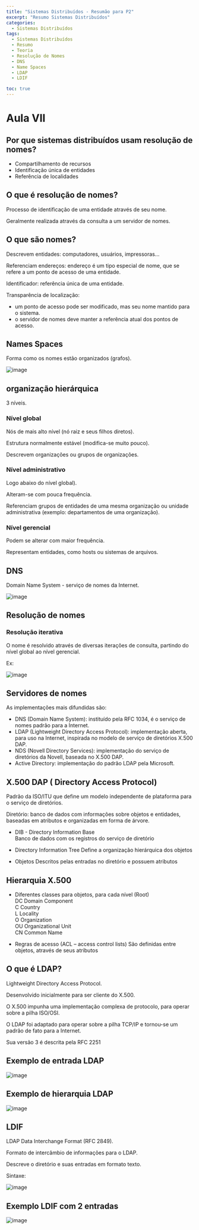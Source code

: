 ```yaml
---
title: "Sistemas Distribuídos - Resumão para P2"
excerpt: "Resumo Sistemas Distribuídos"
categories:
  - Sistemas Distribuídos
tags:
  - Sistemas Distribuídos
  - Resumo
  - Teoria
  - Resolução de Nomes
  - DNS
  - Name Spaces
  - LDAP
  - LDIF

toc: true
---
```


# Aula VII

## Por que sistemas distribuídos usam resolução de nomes?

- Compartilhamento de recursos  
- Identificação única de entidades  
- Referência de localidades  

## O que é resolução de nomes?

Processo de identificação de uma entidade através de seu nome.

Geralmente realizada através da consulta a um servidor de nomes.

## O que são nomes?

Descrevem entidades: computadores, usuários, impressoras…

Referenciam endereços: endereço é um tipo especial de nome, que se refere a um ponto de acesso de uma entidade.

Identificador: referência única de uma entidade.

Transparência de localização:
- um ponto de acesso pode ser modificado, mas seu nome mantido para o sistema.
- o servidor de nomes deve manter a referência atual dos pontos de acesso.

## Names Spaces

Forma como os nomes estão organizados (grafos).

![image](https://github.com/user-attachments/assets/a45f09dd-59cd-44a9-9f5b-7b5d749ce273)

## organização hierárquica

3 níveis.

### Nível global

Nós de mais alto nível (nó raiz e seus filhos diretos).

Estrutura normalmente estável (modifica-se muito pouco).

Descrevem organizações ou grupos de organizações.

### Nível administrativo

Logo abaixo do nível global).

Alteram-se com pouca frequência.

Referenciam grupos de entidades de uma mesma organização ou unidade administrativa (exemplo: departamentos de uma organização).

### Nível gerencial
 
Podem se alterar com maior frequência.

Representam entidades, como hosts ou sistemas de arquivos.

## DNS

Domain Name System - serviço de nomes da Internet.

![image](https://github.com/user-attachments/assets/68a17f1e-e736-48c7-970b-72b70fb2b206)

## Resolução de nomes

### Resolução iterativa

O nome é resolvido através de diversas iterações de consulta, partindo do nível global ao nível gerencial.

Ex:

![image](https://github.com/user-attachments/assets/fe600bae-f92d-4970-a203-45df41c6ec2b)

## Servidores de nomes

As implementações mais difundidas são:

- DNS (Domain Name System): instituído pela RFC 1034, é o serviço de nomes padrão para a Internet.
- LDAP (Lightweight Directory Access Protocol): implementação aberta, para uso na Internet, inspirada no modelo de serviço de diretórios X.500 DAP.
- NDS (Novell Directory Services): implementação do serviço de
diretórios da Novell, baseada no X.500 DAP.
- Active Directory: implementação do padrão LDAP pela Microsoft.

## X.500 DAP ( Directory Access Protocol)

Padrão da ISO/ITU que define um modelo independente de plataforma para o serviço de diretórios.

Diretório: banco de dados com informações sobre objetos e entidades, baseadas em atributos e organizadas em forma de árvore.

- DIB - Directory Information Base  
Banco de dados com os registros do serviço de diretório 

- Directory Information Tree
Define a organização hierárquica dos objetos

- Objetos
Descritos pelas entradas no diretório e possuem atributos

## Hierarquia X.500

- Diferentes classes para objetos, para cada nível
(Root)  
DC Domain Component  
C Country  
L Locality  
O Organization  
OU Organizational Unit  
CN Common Name  

- Regras de acesso (ACL – access control lists)
São definidas entre objetos, através de seus atributos

## O que é LDAP?

Lightweight Directory Access Protocol.

Desenvolvido inicialmente para ser cliente do X.500.  

O X.500 impunha uma implementação complexa de protocolo, para
operar sobre a pilha ISO/OSI.

O LDAP foi adaptado para operar sobre a pilha TCP/IP e tornou-se um
padrão de fato para a Internet.

Sua versão 3 é descrita pela RFC 2251

## Exemplo de entrada LDAP

![image](https://github.com/user-attachments/assets/6e46416d-f0d2-4b97-b8ff-489560bd91d7)

## Exemplo de hierarquia LDAP

![image](https://github.com/user-attachments/assets/8894736f-1469-44d3-a55b-2183ef29bf80)

## LDIF

LDAP Data Interchange Format (RFC 2849).

Formato de intercâmbio de informações para o LDAP.

Descreve o diretório e suas entradas em formato texto.

Sintaxe:

![image](https://github.com/user-attachments/assets/6b3b56af-9581-436e-bd57-f2cc5c1c7f30)

## Exemplo LDIF com 2 entradas

![image](https://github.com/user-attachments/assets/3902b9b4-00c9-4f4d-a19e-b260bbb274ed)